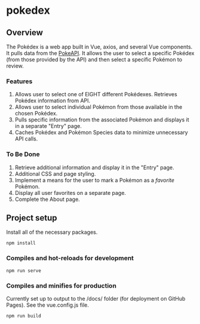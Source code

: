 # pokedex

## Overview
The Pokédex is a web app built in Vue, axios, and several Vue components. It pulls data from the [PokeAPI](https://pokeapi.co/). It allows the user to select a specific Pokédex (from those provided by the API) and then select a specific Pokémon to review.

### Features
1. Allows user to select one of EIGHT different Pokédexes. Retrieves Pokédex information from API.
2. Allows user to select individual Pokémon from those available in the chosen Pokédex.
3. Pulls specific information from the associated Pokémon and displays it in a separate "Entry" page.
4. Caches Pokédex and Pokémon Species data to minimize unnecessary API calls.

### To Be Done
1. Retrieve additional information and display it in the "Entry" page.
2. Additional CSS and page styling.
3. Implement a means for the user to mark a Pokémon as a *favorite* Pokémon.
4. Display all user favorites on a separate page.
5. Complete the About page.

## Project setup
Install all of the necessary packages.
```
npm install
```

### Compiles and hot-reloads for development
```
npm run serve
```

### Compiles and minifies for production
Currently set up to output to the /docs/ folder (for deployment on GitHub Pages). See the vue.config.js file.
```
npm run build
```